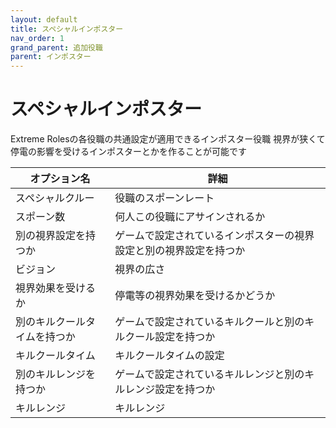 ```yaml
---
layout: default
title: スペシャルインポスター
nav_order: 1
grand_parent: 追加役職
parent: インポスター
---
```


# スペシャルインポスター

Extreme Rolesの各役職の共通設定が適用できるインポスター役職
視界が狭くて停電の影響を受けるインポスターとかを作ることが可能です

|  オプション名 |  詳細  |
| ---- | ---- |
|  スペシャルクルー  | 役職のスポーンレート |
|  スポーン数  | 何人この役職にアサインされるか |
|  別の視界設定を持つか  |  ゲームで設定されているインポスターの視界設定と別の視界設定を持つか  |
|  ビジョン  |  視界の広さ  |
|  視界効果を受けるか  |  停電等の視界効果を受けるかどうか  |
|  別のキルクールタイムを持つか  | ゲームで設定されているキルクールと別のキルクール設定を持つか |
|  キルクールタイム  |  キルクールタイムの設定  |
|  別のキルレンジを持つか  |  ゲームで設定されているキルレンジと別のキルレンジ設定を持つか  |
|  キルレンジ  |  キルレンジ  |